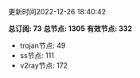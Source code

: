 更新时间2022-12-26 18:40:42

**总订阅: 73**
**总节点: 1305**
**有效节点: 332**
- trojan节点: 49
- ss节点: 111
- v2ray节点: 172
